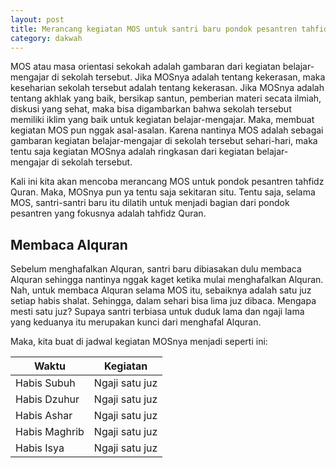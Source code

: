 ```yaml
--- 
layout: post
title: Merancang kegiatan MOS untuk santri baru pondok pesantren tahfidz Quran
category: dakwah
--- 
```


MOS atau masa orientasi sekokah adalah gambaran dari kegiatan belajar-mengajar di sekolah tersebut. Jika MOSnya adalah tentang kekerasan, maka keseharian sekolah tersebut adalah tentang kekerasan. Jika MOSnya adalah tentang akhlak yang baik, bersikap santun, pemberian materi secata ilmiah, diskusi yang sehat, maka bisa digambarkan bahwa sekolah tersebut memiliki iklim yang baik untuk kegiatan belajar-mengajar. Maka, membuat kegiatan MOS pun nggak asal-asalan. Karena nantinya MOS adalah sebagai gambaran kegiatan belajar-mengajar di sekolah tersebut sehari-hari, maka tentu saja kegiatan MOSnya adalah ringkasan dari kegiatan belajar-mengajar di sekolah tersebut.

Kali ini kita akan mencoba merancang MOS untuk pondok pesantren tahfidz Quran. Maka, MOSnya pun ya tentu saja sekitaran situ. Tentu saja, selama MOS, santri-santri baru itu dilatih untuk menjadi bagian dari pondok pesantren yang fokusnya adalah tahfidz Quran.

## Membaca Alquran

Sebelum menghafalkan Alquran, santri baru dibiasakan dulu membaca Alquran sehingga nantinya nggak kaget ketika mulai menghafalkan Alquran. Nah, untuk membaca Alquran selama MOS itu, sebaiknya adalah satu juz setiap habis shalat. Sehingga, dalam sehari bisa lima juz dibaca. Mengapa mesti satu juz? Supaya santri terbiasa untuk duduk lama dan ngaji lama yang keduanya itu merupakan kunci dari menghafal Alquran.

Maka, kita buat di jadwal kegiatan MOSnya menjadi seperti ini:

| Waktu | Kegiatan |
|---|---|
| Habis Subuh | Ngaji satu juz |
| Habis Dzuhur | Ngaji satu juz |
| Habis Ashar | Ngaji satu juz |
| Habis Maghrib | Ngaji satu juz |
| Habis Isya | Ngaji satu juz |